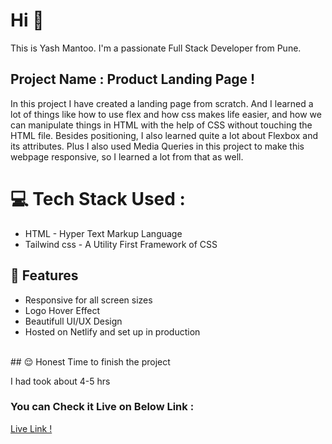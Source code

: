 # Hi 👋 
This is Yash Mantoo. 
I'm a passionate Full Stack Developer from Pune.

## Project Name : **Product Landing Page !**

In this project I have created a landing page from scratch. And I learned a lot of things like how to use flex and how css makes life easier, and how we can manipulate things in HTML with the help of CSS without touching the HTML file. Besides positioning, I also learned quite a lot about Flexbox and its attributes. Plus I also used Media Queries in this project to make this webpage responsive, so I learned a lot from that as well.
</br>

# 💻 Tech Stack Used :

  - HTML - Hyper Text Markup Language
  - Tailwind css - A Utility First Framework of CSS

## 📝 Features

- Responsive for all screen sizes
- Logo Hover Effect
- Beautifull UI/UX Design
- Hosted on Netlify and set up in production
</br>
## 😌 Honest Time to finish the project

I had took about 4-5 hrs

### You can Check it Live on Below Link :

[Live Link !](https://earphone.netlify.app/)
